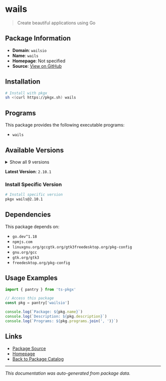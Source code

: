 # wails

> Create beautiful applications using Go

## Package Information

- **Domain**: `wailsio`
- **Name**: `wails`
- **Homepage**: Not specified
- **Source**: [View on GitHub](https://github.com/pkgxdev/pantry/tree/main/projects/wails.io/package.yml)

## Installation

```bash
# Install with pkgx
sh <(curl https://pkgx.sh) wails
```

## Programs

This package provides the following executable programs:

- `wails`

## Available Versions

<details>
<summary>Show all 9 versions</summary>

- `2.10.1`, `2.10.0`, `2.9.3`, `2.9.2`, `2.9.1`
- `2.9.0`, `2.8.2`, `2.8.1`, `2.8.0`

</details>

**Latest Version**: `2.10.1`

### Install Specific Version

```bash
# Install specific version
pkgx wails@2.10.1
```

## Dependencies

This package depends on:

- `go.dev^1.18`
- `npmjs.com`
- `linuxgnu.org/gccgtk.org/gtk3freedesktop.org/pkg-config`
- `gnu.org/gcc`
- `gtk.org/gtk3`
- `freedesktop.org/pkg-config`

## Usage Examples

```typescript
import { pantry } from 'ts-pkgx'

// Access this package
const pkg = pantry['wailsio']

console.log(`Package: ${pkg.name}`)
console.log(`Description: ${pkg.description}`)
console.log(`Programs: ${pkg.programs.join(', ')}`)
```

## Links

- [Package Source](https://github.com/pkgxdev/pantry/tree/main/projects/wails.io/package.yml)
- [Homepage](#)
- [Back to Package Catalog](../package-catalog.md)

---

*This documentation was auto-generated from package data.*
